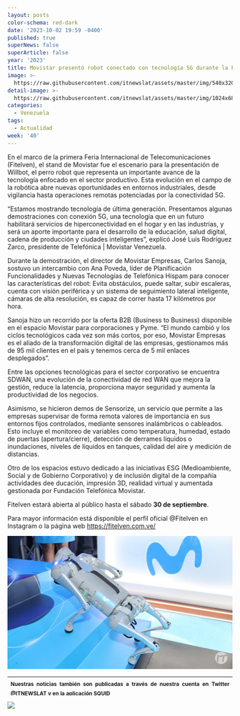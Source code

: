 ```yaml
---
layout: posts
color-schema: red-dark
date: '2023-10-02 19:59 -0400'
published: true
superNews: false
superArticle: false
year: '2023'
title: Movistar presentó robot conectado con tecnología 5G durante la Fitelven
image: >-
  https://raw.githubusercontent.com/itnewslat/assets/master/img/540x320/Willbot-p.jpg
detail-image: >-
  https://raw.githubusercontent.com/itnewslat/assets/master/img/1024x680/Willbot-g.jpg
categories:
  - Venezuela
tags:
  - Actualidad
week: '40'
---
```

En el marco de la primera Feria Internacional de Telecomunicaciones (Fitelven), el stand de Movistar fue el escenario para la presentación de Willbot, el perro robot que representa un importante avance de la tecnología enfocado en el sector productivo. Esta evolución en el campo de la robótica abre nuevas oportunidades en entornos industriales, desde vigilancia hasta operaciones remotas potenciadas por la conectividad 5G.

“Estamos mostrando tecnología de última generación. Presentamos algunas demostraciones con conexión 5G, una tecnología que en un futuro habilitará servicios de hiperconectividad en el hogar y en las industrias, y será un aporte importante para el desarrollo de la educación, salud digital, cadena de producción y ciudades inteligentes”, explicó José Luis Rodríguez Zarco, presidente de Telefónica | Movistar Venezuela.

Durante la demostración, el director de Movistar Empresas, Carlos Sanoja, sostuvo un intercambio con Ana Poveda, líder de Planificación Funcionalidades y Nuevas Tecnologías de Telefónica Hispam para conocer las características del robot: Evita obstáculos, puede saltar, subir escaleras, cuenta con visión periférica y un sistema de seguimiento lateral inteligente, cámaras de alta resolución, es capaz de correr hasta 17 kilómetros por hora.

Sanoja hizo un recorrido por la oferta B2B (Business to Business) disponible en el espacio Movistar para corporaciones y Pyme. “El mundo cambió y los ciclos tecnológicos cada vez son más cortos, por eso, Movistar Empresas es el aliado de la transformación digital de las empresas, gestionamos más de 95 mil clientes en el país y tenemos cerca de 5 mil enlaces desplegados”.

Entre las opciones tecnológicas para el sector corporativo se encuentra SDWAN, una evolución de la conectividad de red WAN que mejora la gestión, reduce la latencia, proporciona mayor seguridad y aumenta la productividad de los negocios.

Asimismo, se hicieron demos de Sensorize, un servicio que permite a las empresas supervisar de forma remota valores de importancia en sus entornos fijos controlados, mediante sensores inalámbricos o cableados. Esto incluye el monitoreo de variables como temperatura, humedad, estado de puertas (apertura/cierre), detección de derrames líquidos o inundaciones, niveles de líquidos en tanques, calidad del aire y medición de distancias.

Otro de los espacios estuvo dedicado a las iniciativas ESG (Medioambiente, Social y de Gobierno Corporativo) y de inclusión digital de la compañía actividades dee ducación, impresión 3D, realidad virtual y aumentada gestionada por Fundación Telefónica Movistar.

Fitelven estará abierta al público hasta el sábado **30 de septiembre**. 

Para mayor información está disponible el perfil oficial @Fitelven en Instagram o la página web https://fitelven.com.ve/

![](https://raw.githubusercontent.com/itnewslat/assets/master/img/540x320/Willbot-p.jpg)

<table style="height: 42px;" width="569">
<tbody>
<tr>
<td style="text-align: justify;"><sub><strong>Nuestras noticias también son publicadas a través de nuestra cuenta en Twitter <a href="https://twitter.com/itnewslat?lang=es">@ITNEWSLAT</a> y en la aplicación <a href="https://squidapp.co/en/">SQUID</a></strong></sub></td>
</tr>
</tbody>
</table>

<img src="https://tracker.metricool.com/c3po.jpg?hash=56f88a41e39ab42c063cc51676587a04"/>
